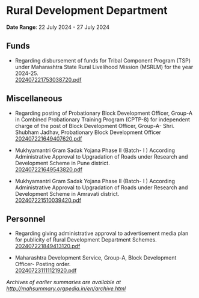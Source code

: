 # Rural Development Department

**Date Range**: 22 July 2024 - 27 July 2024


## Funds
- Regarding disbursement of funds for Tribal Component Program (TSP) under Maharashtra State Rural Livelihood Mission (MSRLM) for the year 2024-25.\
  [202407221753038720.pdf](https://gr.maharashtra.gov.in/Site/Upload/Government%20Resolutions/English/202407221753038720.pdf)

## Miscellaneous
- Regarding posting of Probationary Block Development Officer, Group-A in Combined Probationary Training Program (CPTP-8) for independent charge of the post of Block Development Officer, Group-A- Shri. Shubham Jadhav, Probationary Block Development Officer\
  [202407221649407620.pdf](https://gr.maharashtra.gov.in/Site/Upload/Government%20Resolutions/English/202407221649407620.pdf)

- Mukhyamantri Gram Sadak Yojana Phase II  (Batch- I )                 According Administrative Approval to Upgradation of Roads under Research and                   Development Scheme in Pune district.\
  [202407221649543820.pdf](https://gr.maharashtra.gov.in/Site/Upload/Government%20Resolutions/English/202407221649543820.pdf)

- Mukhyamantri Gram Sadak Yojana Phase II  (Batch- I )                 According Administrative Approval to Upgradation of Roads under Research and                   Development Scheme in Amravati district.\
  [202407221510039420.pdf](https://gr.maharashtra.gov.in/Site/Upload/Government%20Resolutions/English/202407221510039420.pdf)

## Personnel
- Regarding giving administrative approval to advertisement media plan for publicity of Rural Development Department Schemes.\
  [202407221849413120.pdf](https://gr.maharashtra.gov.in/Site/Upload/Government%20Resolutions/English/202407221849413120.pdf)

- Maharashtra Development Service, Group-A, Block Development Officer- Posting order.\
  [202407231111121920.pdf](https://gr.maharashtra.gov.in/Site/Upload/Government%20Resolutions/English/202407231111121920.pdf)


*Archives of earlier summaries are available at http://mahsummary.orgpedia.in/en/archive.html*